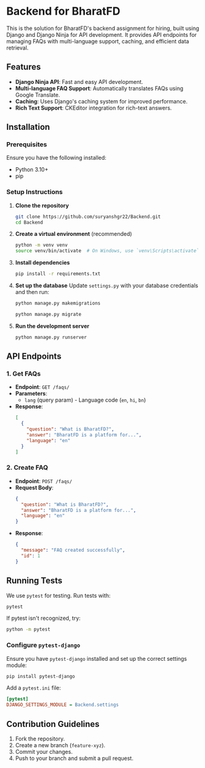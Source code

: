 # Backend for BharatFD

This is the solution for BharatFD's backend assignment for hiring, built using Django and Django Ninja for API development. It provides API endpoints for managing FAQs with multi-language support, caching, and efficient data retrieval.

## Features
- **Django Ninja API**: Fast and easy API development.
- **Multi-language FAQ Support**: Automatically translates FAQs using Google Translate.
- **Caching**: Uses Django's caching system for improved performance.
- **Rich Text Support**: CKEditor integration for rich-text answers.

## Installation

### Prerequisites
Ensure you have the following installed:
- Python 3.10+
- pip

### Setup Instructions

1. **Clone the repository**
   ```sh
   git clone https://github.com/suryanshgr22/Backend.git
   cd Backend
   ```

2. **Create a virtual environment** (recommended)
   ```sh
   python -m venv venv
   source venv/bin/activate  # On Windows, use `venv\Scripts\activate`
   ```

3. **Install dependencies**
   ```sh
   pip install -r requirements.txt
   ```

4. **Set up the database**
   Update `settings.py` with your database credentials and then run:
   ```sh
   python manage.py makemigrations
   ```
   ```sh
   python manage.py migrate
   ```

6. **Run the development server**
   ```sh
   python manage.py runserver
   ```

## API Endpoints

### 1. Get FAQs
- **Endpoint**: `GET /faqs/`
- **Parameters**:
  - `lang` (query param) - Language code (`en`, `hi`, `bn`)
- **Response**:
  ```json
  [
    {
      "question": "What is BharatFD?",
      "answer": "BharatFD is a platform for...",
      "language": "en"
    }
  ]
  ```

### 2. Create FAQ
- **Endpoint**: `POST /faqs/`
- **Request Body**:
  ```json
  {
    "question": "What is BharatFD?",
    "answer": "BharatFD is a platform for...",
    "language": "en"
  }
  ```
- **Response**:
  ```json
  {
    "message": "FAQ created successfully",
    "id": 1
  }
  ```

## Running Tests
We use `pytest` for testing. Run tests with:
```sh
pytest
```

If pytest isn't recognized, try:
```sh
python -m pytest
```

### Configure `pytest-django`
Ensure you have `pytest-django` installed and set up the correct settings module:
```sh
pip install pytest-django
```
Add a `pytest.ini` file:
```ini
[pytest]
DJANGO_SETTINGS_MODULE = Backend.settings
```

## Contribution Guidelines
1. Fork the repository.
2. Create a new branch (`feature-xyz`).
3. Commit your changes.
4. Push to your branch and submit a pull request.


